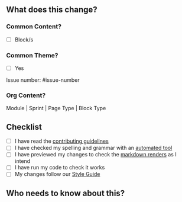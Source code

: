 ## What does this change?

<!-- Add a description of what your PR changes here -->

### Common Content?

<!-- Does this PR adds content to the common-content module? -->

- [ ] Block/s

### Common Theme?

<!-- Does this PR add a feature or bugfix to the common-theme module? -->

- [ ] Yes

<!--Please reference the ticket you are addressing -->

Issue number: #issue-number

### Org Content?

<!-- Does this PR changes a whole module, a sprint, a page, or a block on a single organisation's module? -->

Module | Sprint | Page Type | Block Type

## Checklist

- [ ] I have read the [contributing guidelines](CONTRIBUTING.MD)
- [ ] I have checked my spelling and grammar with an [automated tool](https://www.grammarly.com/grammar-check)
- [ ] I have previewed my changes to check the [markdown renders](https://docs.github.com/en/get-started/writing-on-github/getting-started-with-writing-and-formatting-on-github/basic-writing-and-formatting-syntax) as I intend
- [ ] I have run my code to check it works
- [ ] My changes follow our [Style Guide](https://curriculum.codeyourfuture.io/guides/code-style-guide)

## Who needs to know about this?

<!-- Now bring this PR to the attention of the team. Assign reviewers. @mention specific people in comments. -->
